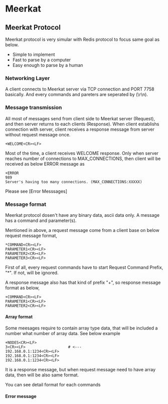 # Meerkat

## Meerkat Protocol

Meerkat protocol is very simular with Redis protocol to focus same goal as below.

* Simple to implement
* Fast to parse by a computer
* Easy enough to parse by a human

### Networking Layer

A client connects to Meerkat server via TCP connection and PORT 7758 basically. And every commands and pareters are seperated by <CR><LF>(\r\n).

### Message transmission

All most of messages send from client side to Meerkat server (Request), and then server returns to each clients (Response). When client establishs connection with server, client receives a response message from server without request message once.

    +WELCOME<CR><LF>
    
Most of the time, a client receives WELCOME response. Only when server reaches number of connections to MAX_CONNECTIONS, then client will be received as below ERROR message as 

    +ERROR
    989
    Server's having too many connections. (MAX_CONNECTIONS:XXXXX)

Please see [Error Messsages]

### Message format

Meerkat protocol dosen't have any binary data, ascii data only. A message has a command and parameter(s). 

Mentioned in above, a request message come from a client base on below request message format,

    *COMMAND<CR><LF>
    PARAMETER1<CR><LF>
    PARAMETER2<CR><LF>
    PARAMETER3<CR><LF>

First of all, every request commands have to start Request Command Prefix, "*". If not, will be ignored.

A response message also has that kind of prefix "+", so response message format as below,

    +COMMAND<CR><LF>
    PARAMETER1<CR><LF>
    PARAMETER2<CR><LF>

#### Array format

Some meesages require to contain array type data, that will be included a number what number of array data. See below example

    +NODES<CR><LF>
    3<CR><LF>                   # <---  
    192.168.0.1:1234<CR><LF>
    192.168.0.1:1234<CR><LF>
    192.168.0.1:1234<CR><LF>

It is a response message, but when request message need to have array data, then will be also same format.

You can see detail format for each commands 

#### Error message

